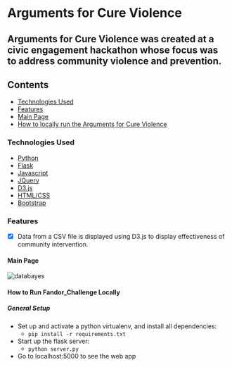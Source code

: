 # Arguments for Cure Violence

## Arguments for Cure Violence was created at a civic engagement hackathon whose focus was to address community violence and prevention. 

## Contents
* [Technologies Used](#technologiesused)
* [Features](#feautures)
* [Main Page](#main)
* [How to locally run the Arguments for Cure Violence](#run)

### <a name="technologiesused"></a>Technologies Used


* [Python](https://www.python.org/)
* [Flask](http://flask.pocoo.org/)
* [Javascript](https://www.javascript.com/)
* [JQuery](https://jquery.com/)
* [D3.js](https://d3js.org/)
* [HTML/CSS](http://www.w3schools.com/html/html_css.asp)
* [Bootstrap](http://getbootstrap.com/)

### <a name="features"></a>Features

- [x] Data from a CSV file is displayed using D3.js to display effectiveness of community intervention.


#### <a name="main"></a>Main Page
![databayes](https://cloud.githubusercontent.com/assets/11432315/25067150/7118cca0-21ef-11e7-8247-f224950891e6.gif)



#### <a name="run"></a>How to Run Fandor_Challenge Locally

##### General Setup
* Set up and activate a python virtualenv, and install all dependencies:
    * `pip install -r requirements.txt`
* Start up the flask server:
    * `python server.py`
* Go to localhost:5000 to see the web app
